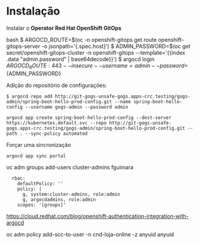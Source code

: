 # Instalação

Instalar o **Operator Red Hat OpenShift GitOps**

bash
$ ARGOCD_ROUTE=$(oc -n openshift-gitops get route openshift-gitops-server -o jsonpath='{.spec.host}')
$ ADMIN_PASSWORD=$(oc get secret/openshift-gitops-cluster -n openshift-gitops --template='{{index .data "admin.password" | base64decode}}')
$ argocd login ${ARGOCD_ROUTE}:443 --insecure --username=admin --password=${ADMIN_PASSWORD}

Adição do repositório de configurações:
```
$ argocd repo add http://git-gogs-unsafe-gogs.apps-crc.testing/gogs-admin/spring-boot-hello-prod-config.git --name spring-boot-hello-config --username gogs-admin --password admin
```


```
argocd app create spring-boot-hello-prod-config --dest-server https://kubernetes.default.svc --repo http://git-gogs-unsafe-gogs.apps-crc.testing/gogs-admin/spring-boot-hello-prod-config.git --path . --sync-policy automated
```

Forçar uma sincronização
```
argocd app sync portal
```

oc adm groups add-users cluster-admins fguimara

```
  rbac:
    defaultPolicy: ''
    policy: |
      g, system:cluster-admins, role:admin
      g, argocdadmins, role:admin
    scopes: '[groups]'
```

https://cloud.redhat.com/blog/openshift-authentication-integration-with-argocd

oc adm policy add-scc-to-user -n cnd-loja-online -z anyuid anyuid